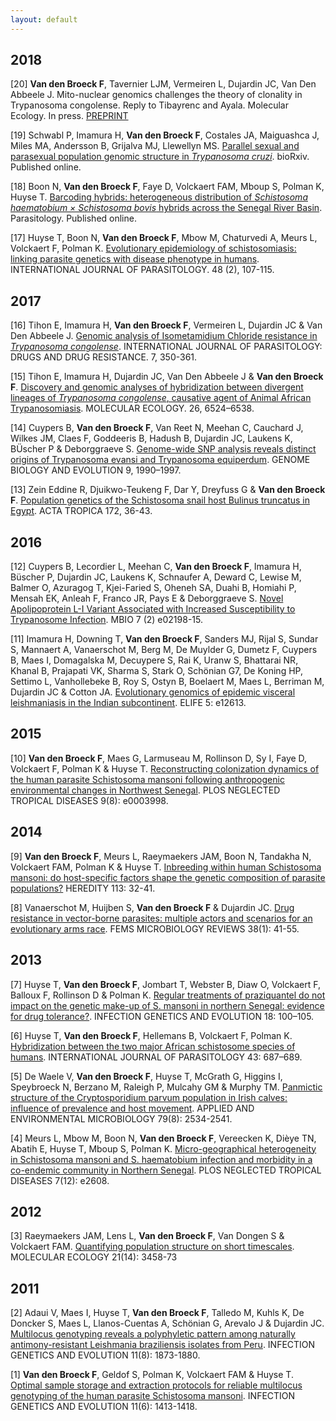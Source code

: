```yaml
---
layout: default
---
```

## 2018
[20] **Van den Broeck F**, Tavernier LJM, Vermeiren L, Dujardin JC, Van Den Abbeele J. Mito-nuclear genomics challenges the theory of clonality in Trypanosoma congolense. Reply to Tibayrenc and Ayala. Molecular Ecology. In press. [PREPRINT](https://frebio.github.io/Pubs/VandenBroecketal_2018_Mitonuclear%20genomics%20of%20Trypanosoma%20congolense.pdf)

[19] Schwabl P, Imamura H, **Van den Broeck F**, Costales JA, Maiguashca J, Miles MA, Andersson B, Grijalva MJ, Llewellyn MS. [Parallel sexual and parasexual population genomic structure in *Trypanosoma cruzi*](https://doi.org/10.1101/338277). bioRxiv. Published online.

[18] Boon N, **Van den Broeck F**, Faye D, Volckaert FAM, Mboup S, Polman K, Huyse T. [Barcoding hybrids: heterogeneous distribution of *Schistosoma haematobium × Schistosoma bovis* hybrids across the Senegal River Basin](https://doi.org/10.1017/S0031182018000525). Parasitology. Published online.

[17] Huyse T, Boon N, **Van den Broeck F**, Mbow M, Chaturvedi A, Meurs L, Volckaert F, Polman K. [Evolutionary epidemiology of schistosomiasis: linking parasite genetics with disease phenotype in humans](https://doi.org/10.1016/j.ijpara.2017.07.010). INTERNATIONAL JOURNAL OF PARASITOLOGY. 48 (2), 107-115.

## 2017
[16] Tihon E, Imamura H, **Van den Broeck F**, Vermeiren L, Dujardin JC & Van Den Abbeele J. [Genomic analysis of Isometamidium Chloride resistance in *Trypanosoma congolense*](https://doi.org/10.1016/j.ijpddr.2017.10.002). INTERNATIONAL JOURNAL OF PARASITOLOGY: DRUGS AND DRUG RESISTANCE. 7, 350-361.

[15] Tihon E, Imamura H, Dujardin JC, Van Den Abbeele J & **Van den Broeck F**. [Discovery and genomic analyses of hybridization between divergent lineages of *Trypanosoma congolense*, causative agent of Animal African Trypanosomiasis](http://onlinelibrary.wiley.com/doi/10.1111/mec.14271/abstract). MOLECULAR ECOLOGY. 26, 6524–6538.

[14] Cuypers B, **Van den Broeck F**, Van Reet N, Meehan C, Cauchard J, Wilkes JM, Claes F, Goddeeris B, Hadush B, Dujardin JC, Laukens K, BÜscher P & Deborggraeve S. [Genome-wide SNP analysis reveals distinct origins of Trypanosoma evansi and Trypanosoma equiperdum](https://doi.org/10.1093/gbe/evx102). GENOME BIOLOGY AND EVOLUTION 9, 1990–1997.

[13] Zein Eddine R, Djuikwo-Teukeng F, Dar Y, Dreyfuss G & **Van den Broeck F**. [Population genetics of the Schistosoma snail host Bulinus truncatus in Egypt](https://doi.org/10.1016/j.actatropica.2017.04.002). ACTA TROPICA 172, 36-43.

## 2016
[12] Cuypers B, Lecordier L, Meehan C, **Van den Broeck F**, Imamura H, Büscher P, Dujardin JC, Laukens K, Schnaufer A, Deward C, Lewise M, Balmer O, Azuragog T, Kjei-Faried S, Oheneh SA, Duahi B, Homiahi P, Mensah EK, Anleah F, Franco JR, Pays E & Deborggraeve S. [Novel Apolipoprotein L-I Variant Associated with Increased Susceptibility to Trypanosome Infection](https://doi.org/10.1128/mBio.02198-15). MBIO 7 (2) e02198-15.

[11] Imamura H, Downing T, **Van den Broeck F**, Sanders MJ, Rijal S, Sundar S, Mannaert A, Vanaerschot M, Berg M, De Muylder G, Dumetz F, Cuypers B, Maes I, Domagalska M, Decuypere S, Rai K, Uranw S, Bhattarai NR, Khanal B, Prajapati VK, Sharma S, Stark O, Schönian G7, De Koning HP, Settimo L, Vanhollebeke B, Roy S, Ostyn B, Boelaert M, Maes L, Berriman M, Dujardin JC & Cotton JA. [Evolutionary genomics of epidemic visceral leishmaniasis in the Indian subcontinent](https://doi.org/10.7554/eLife.12613). ELIFE 5: e12613.

## 2015
[10]	**Van den Broeck F**, Maes G, Larmuseau M, Rollinson D, Sy I, Faye D, Volckaert F, Polman K & Huyse T. [Reconstructing colonization dynamics of the human parasite Schistosoma mansoni following anthropogenic environmental changes in Northwest Senegal](https://doi.org/10.1371/journal.pntd.0003998). PLOS NEGLECTED TROPICAL DISEASES 9(8): e0003998.

## 2014
[9]	**Van den Broeck F**, Meurs L, Raeymaekers JAM, Boon N, Tandakha N, Volckaert FAM, Polman K & Huyse T. [Inbreeding within human Schistosoma mansoni: do host-specific factors shape the genetic composition of parasite populations?](https://doi.org/10.1038/hdy.2014.13) HEREDITY 113: 32-41.

[8] Vanaerschot M, Huijben S, **Van den Broeck F** & Dujardin JC. [Drug resistance in vector-borne parasites: multiple actors and scenarios for an evolutionary arms race](https://doi.org/10.1111/1574-6976.12032). FEMS MICROBIOLOGY REVIEWS 38(1): 41-55.

## 2013
[7] Huyse T, **Van den Broeck F**, Jombart T, Webster B, Diaw O, Volckaert F, Balloux F, Rollinson D & Polman K. [Regular treatments of praziquantel do not impact on the genetic make-up of S. mansoni in northern Senegal: evidence for drug tolerance?](https://doi.org/10.1016/j.meegid.2013.05.007). INFECTION GENETICS AND EVOLUTION 18: 100–105.

[6] Huyse T, **Van den Broeck F**, Hellemans B, Volckaert F, Polman K. [Hybridization between the two major African schistosome species of humans](https://doi.org/10.1016/j.ijpara.2013.04.001). INTERNATIONAL JOURNAL OF PARASITOLOGY 43: 687–689.

[5] De Waele V, **Van den Broeck F**, Huyse T, McGrath G, Higgins I, Speybroeck N, Berzano M, Raleigh P, Mulcahy GM & Murphy TM. [Panmictic structure of the Cryptosporidium parvum population in Irish calves: influence of prevalence and host movement](https://doi.org/10.1128/AEM.03613-12). APPLIED AND ENVIRONMENTAL MICROBIOLOGY 79(8): 2534-2541.

[4] Meurs L, Mbow M, Boon N, **Van den Broeck F**, Vereecken K, Dièye TN, Abatih E, Huyse T, Mboup S, Polman K. [Micro-geographical heterogeneity in Schistosoma mansoni and S. haematobium infection and morbidity in a co-endemic community in Northern Senegal](https://doi.org/10.1371/journal.pntd.0002608). PLOS NEGLECTED TROPICAL DISEASES 7(12): e2608.

## 2012
[3] Raeymaekers JAM, Lens L, **Van den Broeck F**, Van Dongen S & Volckaert FAM. [Quantifying population structure on short timescales](https://doi.org/10.1111/j.1365-294X.2012.05628.x). MOLECULAR ECOLOGY 21(14): 3458-73

## 2011
[2] Adaui V, Maes I, Huyse T, **Van den Broeck F**, Talledo M, Kuhls K, De Doncker S, Maes L, Llanos-Cuentas A, Schönian G, Arevalo J & Dujardin JC. [Multilocus genotyping reveals a polyphyletic pattern among naturally antimony-resistant Leishmania braziliensis isolates from Peru](10.1016/j.meegid.2011.08.008). INFECTION GENETICS AND EVOLUTION 11(8): 1873-1880.

[1] **Van den Broeck F**, Geldof S, Polman K, Volckaert FAM & Huyse T. [Optimal sample storage and extraction protocols for reliable multilocus genotyping of the human parasite Schistosoma mansoni](10.1016/j.meegid.2011.05.006). INFECTION GENETICS AND EVOLUTION 11(6): 1413-1418.
